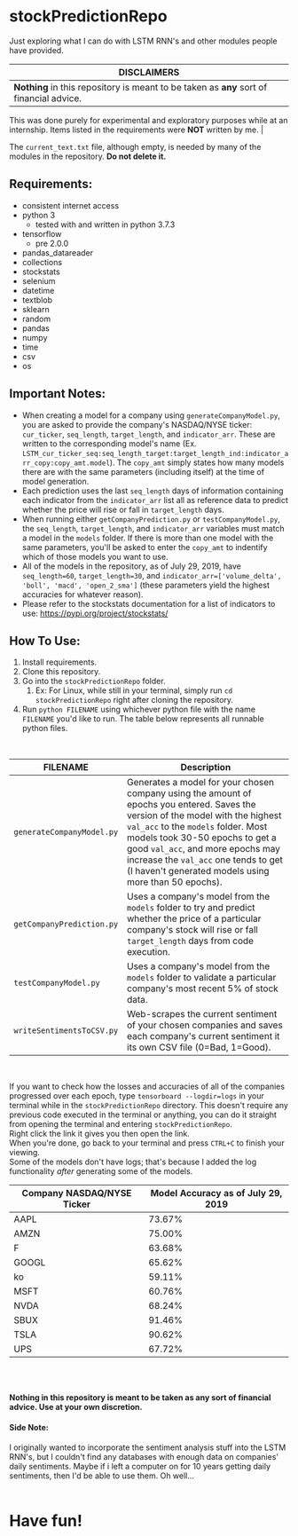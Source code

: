 # stockPredictionRepo
Just exploring what I can do with LSTM RNN's and other modules people have provided.</br>

| DISCLAIMERS |
| ----------- |
| __Nothing__ in this repository is meant to be taken as __any__ sort of financial advice.
This was done purely for experimental and exploratory purposes while at an internship.
Items listed in the requirements were __NOT__ written by me. |

The `current_text.txt` file, although empty, is needed by many of the modules in the repository. __Do not delete it.__</br>

## Requirements:
* consistent internet access
* python 3
   * tested with and written in python 3.7.3
* tensorflow
   * pre 2.0.0
* pandas_datareader
* collections
* stockstats
* selenium
* datetime
* textblob
* sklearn
* random
* pandas
* numpy
* time
* csv
* os

## Important Notes:
* When creating a model for a company using `generateCompanyModel.py`, you are asked to provide the company's NASDAQ/NYSE ticker: `cur_ticker`, `seq_length`, `target_length`, and `indicator_arr`. These are written to the corresponding model's name (Ex. `LSTM_cur_ticker_seq:seq_length_target:target_length_ind:indicator_arr_copy:copy_amt.model`). The `copy_amt` simply states how many models there are with the same parameters (including itself) at the time of model generation.
* Each prediction uses the last `seq_length` days of information containing each indicator from the `indicator_arr` list all as reference data to predict whether the price will rise or fall in `target_length` days.
* When running either `getCompanyPrediction.py` or `testCompanyModel.py`, the `seq_length`, `target_length`, and `indicator_arr` variables must match a model in the `models` folder. If there is more than one model with the same parameters, you'll be asked to enter the `copy_amt` to indentify which of those models you want to use.
* All of the models in the repository, as of July 29, 2019, have `seq_length=60`, `target_length=30`, and `indicator_arr=['volume_delta', 'boll', 'macd', 'open_2_sma']` (these parameters yield the highest accuracies for whatever reason).
* Please refer to the stockstats documentation for a list of indicators to use: https://pypi.org/project/stockstats/

## How To Use:
1. Install requirements.
1. Clone this repository.
1. Go into the `stockPredictionRepo` folder.
   1. Ex: For Linux, while still in your terminal, simply run `cd stockPredictionRepo` right after cloning the repository.
1. Run `python FILENAME` using whichever python file with the name `FILENAME` you'd like to run. The table below represents all runnable python files.
</br>

| FILENAME | Description |
| -------- | ----------- |
| `generateCompanyModel.py` | Generates a model for your chosen company using the amount of epochs you entered. Saves the version of the model with the highest `val_acc` to the `models` folder. Most models took 30-50 epochs to get a good `val_acc`, and more epochs may increase the `val_acc` one tends to get (I haven't generated models using more than 50 epochs). |
| `getCompanyPrediction.py` | Uses a company's model from the `models` folder to try and predict whether the price of a particular company's stock will rise or fall `target_length` days from code execution. |
| `testCompanyModel.py` | Uses a company's model from the `models` folder to validate a particular company's most recent 5% of stock data. |
| `writeSentimentsToCSV.py` | Web-scrapes the current sentiment of your chosen companies and saves each company's current sentiment it its own CSV file (0=Bad, 1=Good). |
</br>

If you want to check how the losses and accuracies of all of the companies progressed over each epoch, type `tensorboard --logdir=logs` in your terminal while in the `stockPredictionRepo` directory. This doesn't require any previous code executed in the terminal or anything, you can do it straight from opening the terminal and entering `stockPredictionRepo`.</br>
Right click the link it gives you then open the link.</br>
When you're done, go back to your terminal and press `CTRL+C` to finish your viewing.</br>
Some of the models don't have logs; that's because I added the log functionality *after* generating some of the models.
</br>

| Company NASDAQ/NYSE Ticker | Model Accuracy as of July 29, 2019 |
| -------------------------- | ---------------------------------- |
| AAPL | 73.67% |
| AMZN | 75.00% |
| F | 63.68% |
| GOOGL | 65.62% |
| ko | 59.11% |
| MSFT | 60.76% |
| NVDA | 68.24% |
| SBUX | 91.46% |
| TSLA | 90.62% |
| UPS | 67.72% |
</br>
</br>

__Nothing in this repository is meant to be taken as any sort of financial advice. Use at your own discretion.__</br>
#### Side Note:
I originally wanted to incorporate the sentiment analysis stuff into the LSTM RNN's, but I couldn't find any databases with enough data on companies' daily sentiments. Maybe if i left a computer on for 10 years getting daily sentiments, then I'd be able to use them. Oh well...</br>
</br>

# Have fun!
